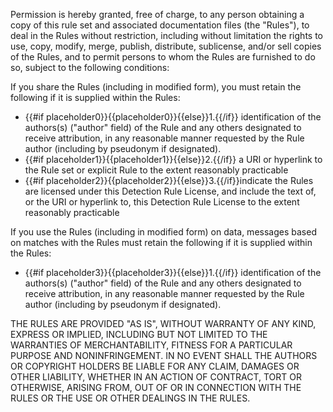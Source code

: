 Permission is hereby granted, free of charge, to any person obtaining a copy of this rule set and associated documentation files (the &quot;Rules&quot;), to deal in the Rules without restriction, including without limitation the rights to use, copy, modify, merge, publish, distribute, sublicense, and/or sell copies of the Rules, and to permit persons to whom the Rules are furnished to do so, subject to the following conditions:

If you share the Rules (including in modified form), you must retain the following if it is supplied within the Rules:

* {{#if placeholder0}}{{placeholder0}}{{else}}1.{{/if}} identification of the authors(s) (&quot;author&quot; field) of the Rule and any others designated to receive attribution, in any reasonable manner requested by the Rule author (including by pseudonym if designated).
* {{#if placeholder1}}{{placeholder1}}{{else}}2.{{/if}} a URI or hyperlink to the Rule set or explicit Rule to the extent reasonably practicable
* {{#if placeholder2}}{{placeholder2}}{{else}}3.{{/if}}indicate the Rules are licensed under this Detection Rule License, and include the text of, or the URI or hyperlink to, this Detection Rule License to the extent reasonably practicable

If you use the Rules (including in modified form) on data, messages based on matches with the Rules must retain the following if it is supplied within the Rules:

* {{#if placeholder3}}{{placeholder3}}{{else}}1.{{/if}} identification of the authors(s) (&quot;author&quot; field) of the Rule and any others designated to receive attribution, in any reasonable manner requested by the Rule author (including by pseudonym if designated).

THE RULES ARE PROVIDED &quot;AS IS&quot;, WITHOUT WARRANTY OF ANY KIND, EXPRESS OR IMPLIED, INCLUDING BUT NOT LIMITED TO THE WARRANTIES OF MERCHANTABILITY, FITNESS FOR A PARTICULAR PURPOSE AND NONINFRINGEMENT. IN NO EVENT SHALL THE AUTHORS OR COPYRIGHT HOLDERS BE LIABLE FOR ANY CLAIM, DAMAGES OR OTHER LIABILITY, WHETHER IN AN ACTION OF CONTRACT, TORT OR OTHERWISE, ARISING FROM, OUT OF OR IN CONNECTION WITH THE RULES OR THE USE OR OTHER DEALINGS IN THE RULES.